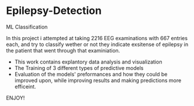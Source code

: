 # Epilepsy-Detection
ML Classification

In this project i attempted at taking 2216 EEG examinations with 667 entries each, and try to classify wether or not they indicate exsitense of epilepsy in the patient that went through that examiniation. 

* This work contains explantory data analysis and visualization
* The Training of 3 different types of predictive models
* Evaluation of the models' preformances and how they could be improved upon, while improving results and making predictions more efficeint.

ENJOY!
